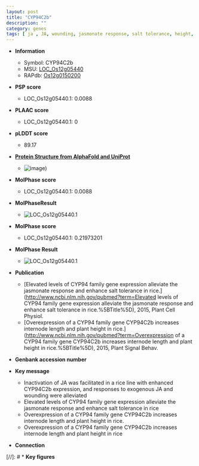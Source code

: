 ```yaml
---
layout: post
title: "CYP94C2b"
description: ""
category: genes
tags: [ ja , JA, wounding, jasmonate response, salt tolerance, height, internode length, plant height]
---
```


* **Information**  
    + Symbol: CYP94C2b  
    + MSU: [LOC_Os12g05440](http://rice.plantbiology.msu.edu/cgi-bin/ORF_infopage.cgi?orf=LOC_Os12g05440)  
    + RAPdb: [Os12g0150200](http://rapdb.dna.affrc.go.jp/viewer/gbrowse_details/irgsp1?name=Os12g0150200)  

* **PSP score**  
    + LOC_Os12g05440.1: 0.0088 

* **PLAAC score**  
    + LOC_Os12g05440.1: 0 

* **pLDDT score**
    + 89.17

* **[Protein Structure from AlphaFold and UniProt](https://www.uniprot.org/uniprotkb/Q2QXN4/entry#structure)**
    + ![image](https://ricepsp.github.io/images/Q2/AF-Q2QXN4-F1.png))

* **MolPhase score**
    + LOC_Os12g05440.1: 0.0088

* **MolPhaseResult**
    + ![LOC_Os12g05440.1](https://ricepsp.github.io/pictures/LOC_Os12g/LOC_Os12g05440.1.png)

* **MolPhase score**
    + LOC_Os12g05440.1: 0.21973201

* **MolPhase Result**
    + ![LOC_Os12g05440.1](https://304243504.github.io/Pictures/LOC_Os12g/LOC_Os12g05440.1.png)

* **Publication**  
    + [Elevated levels of CYP94 family gene expression alleviate the jasmonate response and enhance salt tolerance in rice.](http://www.ncbi.nlm.nih.gov/pubmed?term=Elevated levels of CYP94 family gene expression alleviate the jasmonate response and enhance salt tolerance in rice.%5BTitle%5D), 2015, Plant Cell Physiol.
    + [Overexpression of a CYP94 family gene CYP94C2b increases internode length and plant height in rice.](http://www.ncbi.nlm.nih.gov/pubmed?term=Overexpression of a CYP94 family gene CYP94C2b increases internode length and plant height in rice.%5BTitle%5D), 2015, Plant Signal Behav.

* **Genbank accession number**  

* **Key message**  
    + Inactivation of JA was facilitated in a rice line with enhanced CYP94C2b expression, and responses to exogenous JA and wounding were alleviated
    + Elevated levels of CYP94 family gene expression alleviate the jasmonate response and enhance salt tolerance in rice
    + Overexpression of a CYP94 family gene CYP94C2b increases internode length and plant height in rice.
    + Overexpression of a CYP94 family gene CYP94C2b increases internode length and plant height in rice

* **Connection**  

[//]: # * **Key figures**  


